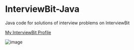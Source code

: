 # InterviewBit-Java
Java code for solutions of interview problems on InterviewBit

[My InterviewBit Profile](https://www.interviewbit.com/profile/rahul-biswas_614)

![image](https://user-images.githubusercontent.com/49182089/123363125-7a126e80-d58f-11eb-867c-df6482df7dec.png)

